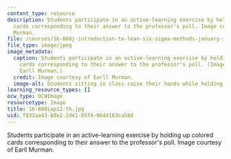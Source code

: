```yaml
---
content_type: resource
description: Students participate in an active-learning exercise by holding up colored
  cards corresponding to their answer to the professor's poll. Image courtesy of Earll
  Murman.
file: /courses/16-660j-introduction-to-lean-six-sigma-methods-january-iap-2012/f832aa4388e22d4105f406d4163ca58d_16-660iap12-th.jpg
file_type: image/jpeg
image_metadata:
  caption: Students participate in an active-learning exercise by holding up colored
    cards corresponding to their answer to the professor's poll. (Image courtesy of
    Earll Murman.)
  credit: Image courtesy of Earll Murman.
  image-alt: Students sitting in class raise their hands while holding green notecards.
learning_resource_types: []
ocw_type: OCWImage
resourcetype: Image
title: 16-660iap12-th.jpg
uid: f832aa43-88e2-2d41-05f4-06d4163ca58d
---
```

Students participate in an active-learning exercise by holding up colored cards corresponding to their answer to the professor's poll. Image courtesy of Earll Murman.


